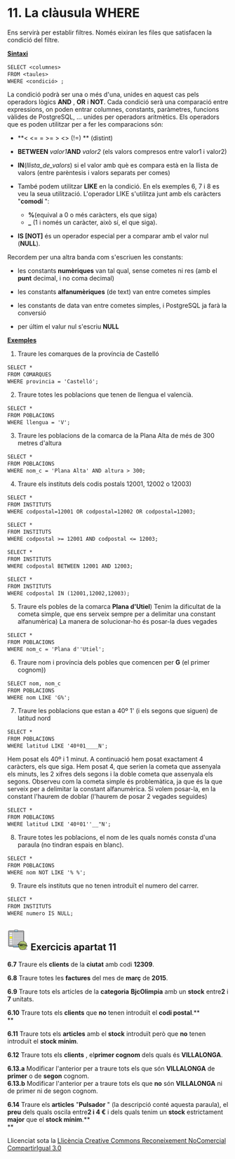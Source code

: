 # 11\. La clàusula WHERE

Ens servirà per establir filtres. Només eixiran les files que satisfacen la
condició del filtre.

**<u>Sintaxi</u>**
```
SELECT <columnes>  
FROM <taules>  
WHERE <condició> ;
```
La condició podrà ser una o més d'una, unides en aquest cas pels operadors
lògics **AND** , **OR** i **NOT**. Cada condició serà una comparació entre
expressions, on poden entrar columnes, constants, paràmetres, funcions vàlides
de PostgreSQL, ... unides per operadors aritmètics. Els operadors que es poden
utilitzar per a fer les comparacions són:

  * **< <= = >= > <> (!=) ** (distint)

  * **BETWEEN** _valor1_**AND** _valor2_ (els valors compresos entre valor1 i valor2)

  * **IN**(_llista_de_valors_) si el valor amb què es compara està en la llista de valors (entre parèntesis i valors separats per comes)

  * També podem utilitzar **LIKE** en la condició. En els exemples 6, 7 i 8 es veu la seua utilització. L'operador LIKE s'utilitza junt amb els caràcters "**comodí** ": 
    * **%**(equival a 0 o més caràcters, els que siga)
    * **_** (1 i només un caràcter, això sí, el que siga).

  * **IS [NOT]** és un operador especial per a comparar amb el valor nul (**NULL**).

Recordem per una altra banda com s'escriuen les constants:

  * les constants **numèriques** van tal qual, sense cometes ni res (amb el **punt** decimal, i no coma decimal)

  * les constants **alfanumèriques** (de text) van entre cometes simples

  * les constants de data van entre cometes simples, i PostgreSQL ja farà la conversió

  * per últim el valur nul s'escriu **NULL**

**<u>Exemples</u>**

1) Traure les comarques de la província de Castelló
```
SELECT *  
FROM COMARQUES  
WHERE provincia = 'Castelló';
```
2) Traure totes les poblacions que tenen de llengua el valencià.
```
SELECT *  
FROM POBLACIONS  
WHERE llengua = 'V';
```
3) Traure les poblacions de la comarca de la Plana Alta de més de 300 metres d'altura
```
SELECT *  
FROM POBLACIONS  
WHERE nom_c = 'Plana Alta' AND altura > 300;
```
4) Traure els instituts dels codis postals 12001, 12002 o 12003)
```
SELECT *  
FROM INSTITUTS  
WHERE codpostal=12001 OR codpostal=12002 OR codpostal=12003;
```
```
SELECT *  
FROM INSTITUTS  
WHERE codpostal >= 12001 AND codpostal <= 12003;
```
```
SELECT *  
FROM INSTITUTS  
WHERE codpostal BETWEEN 12001 AND 12003;
```
```
SELECT *  
FROM INSTITUTS  
WHERE codpostal IN (12001,12002,12003);
```
5) Traure els pobles de la comarca **Plana d'Utiel**) Tenim la dificultat de la cometa simple, que ens serveix sempre per a delimitar una constant alfanumèrica) La manera de solucionar-ho és posar-la dues vegades
```
SELECT *  
FROM POBLACIONS  
WHERE nom_c = 'Plana d''Utiel';
```
6) Traure nom i província dels pobles que comencen per **G** (el primer cognom))
```
SELECT nom, nom_c  
FROM POBLACIONS  
WHERE nom LIKE 'G%';
```
7) Traure les poblacions que estan a 40º 1' (i els segons que siguen) de latitud nord
```
SELECT *  
FROM POBLACIONS  
WHERE latitud LIKE '40º01____N';
```
Hem posat els 40º i 1 minut. A continuació hem posat exactament 4 caràcters,
els que siga. Hem posat 4, que serien la cometa que assenyala els minuts, les
2 xifres dels segons i la doble cometa que assenyala els segons. Observeu com
la cometa simple és problemàtica, ja que és la que serveix per a delimitar la
constant alfanumèrica. Si volem posar-la, en la constant l'haurem de doblar
(l'haurem de posar 2 vegades seguides)
```
SELECT *  
FROM POBLACIONS  
WHERE latitud LIKE '40º01''__"N';
```
8) Traure totes les poblacions, el nom de les quals només consta d'una paraula (no tindran espais en blanc).
```
SELECT *  
FROM POBLACIONS  
WHERE nom NOT LIKE '% %';
```
9) Traure els instituts que no tenen introduït el numero del carrer.
```
SELECT *  
FROM INSTITUTS  
WHERE numero IS NULL;
```

## ![](icon_activity.gif) Exercicis apartat 11

**6.7** Traure els **clients** de la **ciutat** amb codi **12309**.

**6.8** Traure totes les **factures** del mes de **març** de **2015**.

**6.9** Traure tots els articles de la **categoria** **BjcOlimpia** amb un
**stock** entre**2** i **7** unitats.

**6.10** Traure tots els **clients** que **no** tenen introduït el **codi
postal**.**  
**

**6.11** Traure tots els **articles** amb el **stock** introduït però que
**no** tenen introduït el **stock mínim**.

**6.12** Traure tots els **clients** , el**primer cognom** dels quals és
**VILLALONGA**.

**6.13.a** Modificar l'anterior per a traure tots els que són **VILLALONGA**
de **primer** o de **segon** cognom.  
**6.13.b** Modificar l'anterior per a traure tots els que **no** són
**VILLALONGA** ni de primer ni de segon cognom.

**6.14** Traure els **articles** "**Pulsador** " (la descripció conté aquesta
paraula), el **preu** dels quals oscila entre**2 i 4 €** i dels quals tenim un
**stock** estrictament **major** que el **stock mínim**.**  
**


Llicenciat sota la  [Llicència Creative Commons Reconeixement NoComercial
CompartirIgual 3.0](http://creativecommons.org/licenses/by-nc-sa/3.0/)

